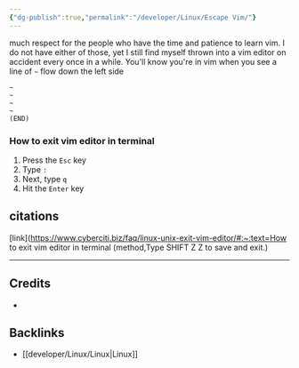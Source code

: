 ```yaml
---
{"dg-publish":true,"permalink":"/developer/Linux/Escape Vim/"}
---
```


much respect for the people who have the time and patience to learn vim. I do not have either of those, yet I still find myself thrown into a vim editor on accident every once in a while. You'll know you're in vim when you see a line of `~` flow down the left side

```shell
~
~
~
~
(END)
```

### How to exit vim editor in terminal 
1.  Press the `Esc` key
2.  Type `:`
3.  Next, type `q`
4.  Hit the `Enter` key

## citations
[link](https://www.cyberciti.biz/faq/linux-unix-exit-vim-editor/#:~:text=How to exit vim editor in terminal (method,Type SHIFT Z Z to save and exit.)

---
## Credits 
- 

## Backlinks
- [[developer/Linux/Linux\|Linux]]